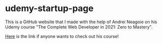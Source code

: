 # udemy-startup-page
This is a GitHub website that I made with the help of Andrei Neagoie on his Udemy course "The Complete Web Developer in 2021: Zero to Mastery".

<a href="https://www.udemy.com/course/the-complete-web-developer-zero-to-mastery/learn/lecture/19820662#notes">Here</a> is the link if anyone wants to check out his course!
